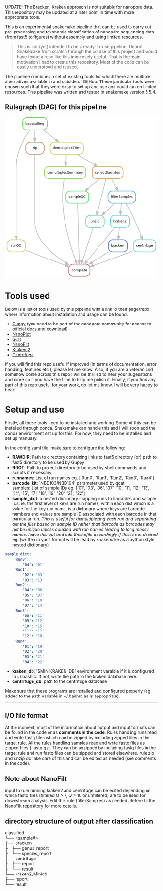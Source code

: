 UPDATE: The Bracken, Kraken approach is not suitable for nanopore data. This repository may be updated at a later point in time with more appropriate tools.

This is an experimental snakemake pipeline that can be used to carry out pre-processing and taxonomic classification of nanopore sequencing data (from fast5 to figures) without assembly and using limited resources.

> This is not (yet) intended to be a ready-to-use pipeline. I learnt Snakemake from scratch through the course of this project and would have found a repo like this immensely useful. That is the main motivation I had to create this repository. Most of the code can be easily understood and reused.<br/>

The pipeline combines a set of existing tools for which there are multiple alternatives available in and outside of GitHub. These particular tools were chosen such that they were easy to set up and use and could run on limited resources. This pipeline was written and tested in snakemake version 5.5.4.

## Rulegraph (DAG) for this pipeline

<p align="center">
  <img src="rulegraph.png" width="500" />
</p>


# Tools used

Below is a list of tools used by this pipeline with a link to their page/repo where information about installation and usage can be found.

- [Guppy](https://denbi-nanopore-training-course.readthedocs.io/en/latest/basecalling/basecalling.html) (you need to be part of the nanopore community for access to official docs and [download](https://community.nanoporetech.com/downloads))
- [NanoPlot](https://github.com/wdecoster/NanoPlot)
- [qcat](https://github.com/nanoporetech/qcat)
- [NanoFilt](https://github.com/wdecoster/nanofilt/)
- [Kraken 2](https://ccb.jhu.edu/software/kraken2/index.shtml?t=manual)
- [Centrifuge](https://ccb.jhu.edu/software/centrifuge/)

If you will find this repo useful if improved (in terms of documentation, error handling, features etc.), please let me know. Also, if you are a veteran and somehow come across this repo I will be thrilled to hear your sugesstions and more so if you have the time to help me polish it. Finally, if you find any part of this repo useful for your work, do let me know. I will be very happy to hear!

# Setup and use</br>

Firstly, all these tools need to be installed and working. Some of this can be installed through conda. Snakemake can handle this and I will soon add the conda environment set up for this. For now, they need to be installed and set up manually.

In the config.yaml file, make sure to configure the following:</br>

- **RAWDIR**: Path to directory containing links to fast5 directory (or) path to fast5 directory to be used by Guppy</br>
- **ROOT**: Path to project directory to be used by shell commands and scripts if necessary</br>
- **runnames**: List of run names eg. \['Run0', 'Run1', 'Run2', 'Run3', 'Run4'\]</br>
- **barcode_kit**: 'NBD103/NBD104' parameter used by qcat</br>
samples: List of sample IDs eg. \['01', '03', '06', '07', '10', '11', '12', '13', '14', '15', '17', '18', '19', '20', '21', '22'\]</br>
- **sample_dict**: a nested dictionary mapping runs to barcodes and sample IDs. ie. the first level of keys are run names, within each dict which is a value for the key run name, is a dictonary where keys are barcode numbers and values are sample ID associated with each barcode in that particular run. *This is useful for demultiplexing each run and separating out the files based on sample ID rather than barcode as barcodes may not be unique unless coupled with run names leading to long messy names. leave this out and edit Snakefile accordingly if this is not desired*
eg. (written in yaml format will be read by snakemake as a python style nested dictionary)</br>
```yaml
sample_dict:
    'Run0':
        '04': '01'
    'Run1':
        '02': '03'
        '03': '13'
    'Run2':
        '04': '06'
        '05': '07'
        '06': '10'
        '07': '14'
    'Run3':
        '08': '11'
        '09': '12'
        '10': '15'
        '11': '17'
        '12': '18'
    'Run4':
        '01': '19'
        '02': '20'
        '03': '21'
        '04': '22'
```
- **kraken_db**: '$MINIKRAKEN_DB' environment varaible if it is configured in ~/.bashrc. If not, write the path to the kraken database here.</br>
- **centrifuge_db**: path to the centrifuge database</br>


Make sure that these programs are installed and configured properly (eg. added to the path variable in ~/.bashrc as is appropriate).

--------------------------------------------------------------------------------------------------------------------------


## I/O file format <br/>
At the moment, most of the information about output and input formats can be found in the code or as **comments in the code**. Rules handling runs read and write fastq files which can be zipped by including zipped files in the target rule. All the rules handling samples read and write fastq files as zipped files (.fastq.gz). They can be unzipped by including fastq files in the target rule and run fastq files can be zipped and stored elsewhere. rule zip and unzip do take care of this and can be edited as needed (see comments in the code).

## Note about NanoFilt<br/>
input to rule running kraken2 and centrifuge can be edited depending on which fastq files (filtered Q > 7, Q > 10 or unfiltered) are to be used for downstream analysis. Edit this rule (filterSamples) as needed. Refere to the NanoFilt repository for more details.

## directory structure of output after classification<br/>
classified<br/>
└── <sample#><br/>
    ├── bracken<br/>
    ├   ├── genus_report<br/>
    ├   └── species_report<br/>
    ├── centrifuge<br/>
    ├   ├── report<br/>
    ├   └── result<br/>
    └── kraken2_Minidb<br/>
        ├── report<br/>
        └── result<br/>
